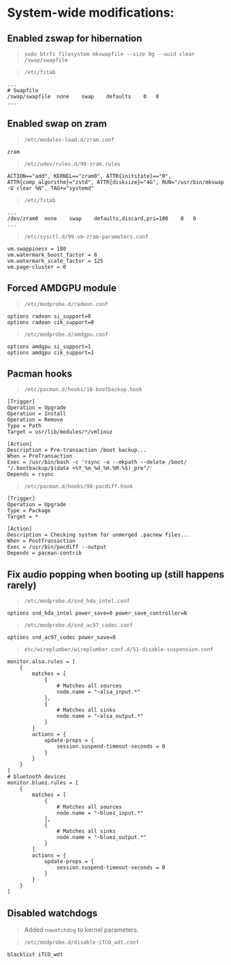 # System-wide modifications:
## Enabled zswap for hibernation
> `sudo btrfs filesystem mkswapfile --size 8g --uuid clear /swap/swapfile`

> `/etc/fstab`
```text
...
# Swapfile
/swap/swapfile  none    swap    defaults    0   0
...
```

## Enabled swap on zram
> `/etc/modules-load.d/zram.conf`
```text
zram
```

> `/etc/udev/rules.d/99-zram.rules`
```text
ACTION=="add", KERNEL=="zram0", ATTR{initstate}=="0", ATTR{comp_algorithm}="zstd", ATTR{disksize}="4G", RUN="/usr/bin/mkswap -U clear %N", TAG+="systemd"
```

> `/etc/fstab`
```text
...
/dev/zram0  none    swap    defaults,discard,pri=100    0   0
...
```

> `/etc/sysctl.d/99-vm-zram-parameters.conf`
```text
vm.swappiness = 180
vm.watermark_boost_factor = 0
vm.watermark_scale_factor = 125
vm.page-cluster = 0
```

## Forced AMDGPU module
> `/etc/modprobe.d/radeon.conf`
```
options radeon si_support=0
options radeon cik_support=0
```

> `/etc/modprobe.d/amdgpu.conf`
```
options amdgpu si_support=1
options amdgpu cik_support=1
```

## Pacman hooks
> `/etc/pacman.d/hooks/10-bootbackup.hook`
```text
[Trigger]
Operation = Upgrade
Operation = Install
Operation = Remove
Type = Path
Target = usr/lib/modules/*/vmlinuz

[Action]
Description = Pre-transaction /boot backup...
When = PreTransaction
Exec = /usr/bin/bash -c 'rsync -a --mkpath --delete /boot/ "/.bootbackup/$(date +%Y_%m_%d_%H.%M.%S)_pre"/'
Depends = rsync
```

> `/etc/pacman.d/hooks/90-pacdiff.hook`
```text
[Trigger]
Operation = Upgrade
Type = Package
Target = *

[Action]
Description = Checking system for unmerged .pacnew files...
When = PostTransaction
Exec = /usr/bin/pacdiff --output
Depends = pacman-contrib
```

## Fix audio popping when booting up (still happens rarely)
> `/etc/modprobe.d/snd_hda_intel.conf`
```text
options snd_hda_intel power_save=0 power_save_controller=N
```

> `/etc/modprobe.d/snd_ac97_codec.conf`
```text
options snd_ac97_codec power_save=0
```

> `etc/wireplumber/wireplumber.conf.d/51-disable-suspension.conf`
```text
monitor.alsa.rules = [
    {
        matches = [
            {
                # Matches all sources
                node.name = "~alsa_input.*"
            },
            {
                # Matches all sinks
                node.name = "~alsa_output.*"
            }
        ]
        actions = {
            update-props = {
                session.suspend-timeout-seconds = 0
            }
        }
    }
]
# bluetooth devices
monitor.bluez.rules = [
    {
        matches = [
            {
                # Matches all sources
                node.name = "~bluez_input.*"
            },
            {
                # Matches all sinks
                node.name = "~bluez_output.*"
            }
        ]
        actions = {
            update-props = {
                session.suspend-timeout-seconds = 0
            }
        }
    }
]
```

## Disabled watchdogs
> Added `nowatchdog` to kernel parameters.

> `/etc/modprobe.d/disable-iTCO_wdt.conf`
```
blacklist iTCO_wdt
```
